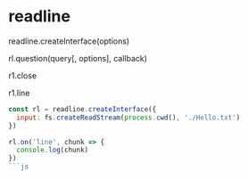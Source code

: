 # readline

readline.createInterface(options)

rl.question(query[, options], callback)

r1.close

r1.line

```js
const rl = readline.createInterface({
  input: fs.createReadStream(process.cwd(), './Hello.txt')
})

rl.on('line', chunk => {
  console.log(chunk)
})
```js